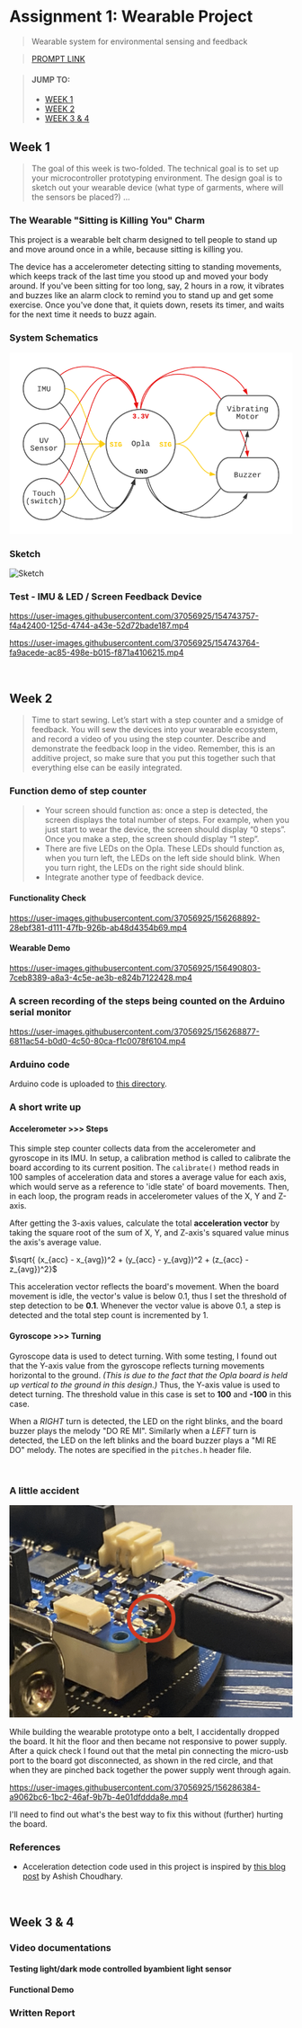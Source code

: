 # Assignment 1: Wearable Project
> Wearable system for environmental sensing and feedback

> [PROMPT LINK](https://docs.google.com/document/d/1Xl1YSyWRIVDWvTWeaNu3gSM3fZbOMw0mk-BN9TmgWDI/edit?usp=sharing)

> #### **JUMP TO:**
> * [WEEK 1](#week-1)
> * [WEEK 2](#week-2)
> * [WEEK 3 & 4](#week-3--4)


## Week 1

> The goal of this week is two-folded. The technical goal is to set up your microcontroller prototyping environment. The design goal is to sketch out your wearable device (what type of garments, where will the sensors be placed?) 
> ...

### **The Wearable "Sitting is Killing You" Charm**

This project is a wearable belt charm designed to tell people to stand up and move around once in a while, because sitting is killing you.

The device has a accelerometer detecting sitting to standing movements, which keeps track of the last time you stood up and moved your body around. If you've been sitting for too long, say, 2 hours in a row, it vibrates and buzzes like an alarm clock to remind you to stand up and get some exercise. Once you've done that, it quiets down, resets its timer, and waits for the next time it needs to buzz again.


### System Schematics

![System Schematics](./img/A1_schematics.png)


### Sketch

![Sketch](./img/A1_w1_sketch.png)


### Test - IMU & LED / Screen Feedback Device


https://user-images.githubusercontent.com/37056925/154743757-f4a42400-125d-4744-a43e-52d72bade187.mp4


https://user-images.githubusercontent.com/37056925/154743764-fa9acede-ac85-498e-b015-f871a4106215.mp4


<br>

## Week 2

> Time to start sewing. Let’s start with a step counter and a smidge of feedback. You will sew the devices into your wearable ecosystem, and record a video of you using the step counter.  Describe and demonstrate the feedback loop in the video.  Remember, this is an additive project, so make sure that you put this together such that everything else can be easily integrated.


### Function demo of step counter

> * Your screen should function as: once a step is detected, the screen displays the total number of steps. For example, when you just start to wear the device, the screen should display “0 steps”. Once you make a step, the screen should display “1 step”. 
> * There are five LEDs on the Opla. These LEDs should function as, when you turn left, the LEDs on the left side should blink. When you turn right, the LEDs on the right side should blink. 
> * Integrate another type of feedback device. 

#### **Functionality Check**

https://user-images.githubusercontent.com/37056925/156268892-28ebf381-d111-47fb-926b-ab48d4354b69.mp4

#### **Wearable Demo**

https://user-images.githubusercontent.com/37056925/156490803-7ceb8389-a8a3-4c5e-ae3b-e824b7122428.mp4



### A screen recording of the steps being counted on the Arduino serial monitor


https://user-images.githubusercontent.com/37056925/156268877-6811ac54-b0d0-4c50-80ca-f1c0078f6104.mp4


### Arduino code

Arduino code is uploaded to [this directory](./simple_step_counter/).


### A short write up

#### **Accelerometer >>> Steps**

This simple step counter collects data from the accelerometer and gyroscope in its IMU. In setup, a calibration method is called to calibrate the board according to its current position. The `calibrate()` method reads in 100 samples of acceleration data and stores a average value for each axis, which would serve as a reference to 'idle state' of board movements. Then, in each loop, the program reads in accelerometer values of the X, Y and Z-axis.

After getting the 3-axis values, calculate the total **acceleration vector** by taking the square root of the sum of X, Y, and Z-axis's squared value minus the axis's average value. 

$\sqrt{ (x_{acc} - x_{avg})^2 + (y_{acc} - y_{avg})^2 + (z_{acc} - z_{avg})^2}$

This acceleration vector reflects the board's movement. When the board movement is idle, the vector's value is below 0.1, thus I set the threshold of step detection to be **0.1**. Whenever the vector value is above 0.1, a step is detected and the total step count is incremented by 1.

#### **Gyroscope >>> Turning**

Gyroscope data is used to detect turning. With some testing, I found out that the Y-axis value from the gyroscope reflects turning movements horizontal to the ground. *(This is due to the fact that the Opla board is held up vertical to the ground in this design.)* Thus, the Y-axis value is used to detect turning. The threshold value in this case is set to **100** and **-100** in this case.

When a *RIGHT* turn is detected, the LED on the right blinks, and the board buzzer plays the melody "DO RE MI". Similarly when a *LEFT* turn is detected, the LED on the left blinks and the board buzzer plays a "MI RE DO" melody. The notes are specified in the `pitches.h` header file.

<br>

### A little accident

![Micro-usb power port disconnected](./img/A1_c2_glitch.jpeg)

While building the wearable prototype onto a belt, I accidentally dropped the board. It hit the floor and then became not responsive to power supply. After a quick check I found out that the metal pin connecting the micro-usb port to the board got disconnected, as shown in the red circle, and that when they are pinched back together the power supply went through again.

https://user-images.githubusercontent.com/37056925/156286384-a9062bc6-1bc2-46af-9b7b-4e01dfddda8e.mp4


I'll need to find out what's the best way to fix this without (further) hurting the board.


### References

* Acceleration detection code used in this project is inspired by [this blog post](https://circuitdigest.com/microcontroller-projects/diy-arduino-pedometer-counting-steps-using-arduino-and-accelerometer) by Ashish Choudhary.


<br>

## Week 3 & 4

### Video documentations

#### **Testing light/dark mode controlled byambient light sensor**



#### **Functional Demo**


### Written Report
